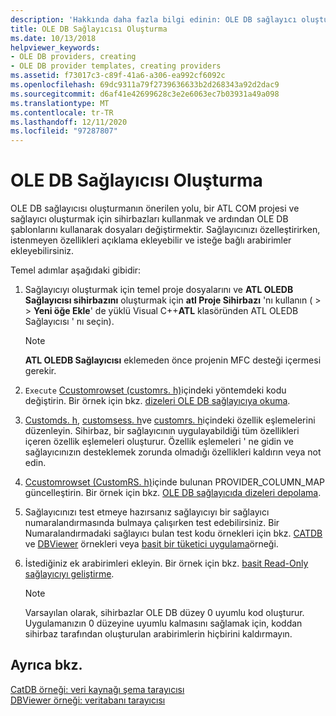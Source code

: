 ```yaml
---
description: 'Hakkında daha fazla bilgi edinin: OLE DB sağlayıcı oluşturma'
title: OLE DB Sağlayıcısı Oluşturma
ms.date: 10/13/2018
helpviewer_keywords:
- OLE DB providers, creating
- OLE DB provider templates, creating providers
ms.assetid: f73017c3-c89f-41a6-a306-ea992cf6092c
ms.openlocfilehash: 69dc9311a79f2739636633b2d268343a92d2dac9
ms.sourcegitcommit: d6af41e42699628c3e2e6063ec7b03931a49a098
ms.translationtype: MT
ms.contentlocale: tr-TR
ms.lasthandoff: 12/11/2020
ms.locfileid: "97287807"
---
```

# <a name="creating-an-ole-db-provider"></a>OLE DB Sağlayıcısı Oluşturma

OLE DB sağlayıcısı oluşturmanın önerilen yolu, bir ATL COM projesi ve sağlayıcı oluşturmak için sihirbazları kullanmak ve ardından OLE DB şablonlarını kullanarak dosyaları değiştirmektir. Sağlayıcınızı özelleştirirken, istenmeyen özellikleri açıklama ekleyebilir ve isteğe bağlı arabirimler ekleyebilirsiniz.

Temel adımlar aşağıdaki gibidir:

1. Sağlayıcıyı oluşturmak için temel proje dosyalarını ve **ATL OLEDB Sağlayıcısı sihirbazını** oluşturmak için **atl Proje Sihirbazı** 'nı kullanın (    >    >  **Yeni öğe Ekle**' de yüklü Visual C++**ATL** klasöründen ATL OLEDB Sağlayıcısı ' nı seçin).

   > [!NOTE]
   > **ATL OLEDB Sağlayıcısı** eklemeden önce projenin MFC desteği içermesi gerekir.

1. `Execute` [Ccustomrowset (customrs. h)](cmyproviderrowset-myproviderrs-h.md)içindeki yöntemdeki kodu değiştirin. Bir örnek için bkz. [dizeleri OLE DB sağlayıcıya okuma](../../data/oledb/reading-strings-into-the-ole-db-provider.md).

1. [Customds. h](cmyprovidersource-myproviderds-h.md), [customsess. h](cmyprovidersession-myprovidersess-h.md)ve [customrs. h](cmyproviderrowset-myproviderrs-h.md)içindeki özellik eşlemelerini düzenleyin. Sihirbaz, bir sağlayıcının uygulayabildiği tüm özellikleri içeren özellik eşlemeleri oluşturur. Özellik eşlemeleri ' ne gidin ve sağlayıcınızın desteklemek zorunda olmadığı özellikleri kaldırın veya not edin.

1. [Ccustomrowset (CustomRS. h)](cmyproviderrowset-myproviderrs-h.md)içinde bulunan PROVIDER_COLUMN_MAP güncelleştirin. Bir örnek için bkz. [OLE DB sağlayıcıda dizeleri depolama](../../data/oledb/storing-strings-in-the-ole-db-provider.md).

1. Sağlayıcınızı test etmeye hazırsanız sağlayıcıyı bir sağlayıcı numaralandırmasında bulmaya çalışırken test edebilirsiniz. Bir Numaralandırmadaki sağlayıcı bulan test kodu örnekleri için bkz. [CATDB](https://github.com/Microsoft/VCSamples/tree/master/VC2008Samples/ATL/OLEDB/Consumer/catdb) ve [DBViewer](https://github.com/Microsoft/VCSamples/tree/master/VC2008Samples/ATL/OLEDB/Consumer/dbviewer) örnekleri veya [basit bir tüketici uygulama](../../data/oledb/implementing-a-simple-consumer.md)örneği.

1. İstediğiniz ek arabirimleri ekleyin. Bir örnek için bkz. [basit Read-Only sağlayıcıyı geliştirme](../../data/oledb/enhancing-the-simple-read-only-provider.md).

   > [!NOTE]
   > Varsayılan olarak, sihirbazlar OLE DB düzey 0 uyumlu kod oluşturur. Uygulamanızın 0 düzeyine uyumlu kalmasını sağlamak için, koddan sihirbaz tarafından oluşturulan arabirimlerin hiçbirini kaldırmayın.

## <a name="see-also"></a>Ayrıca bkz.

[CatDB örneği: veri kaynağı şema tarayıcısı](https://github.com/Microsoft/VCSamples/tree/master/VC2008Samples/ATL/OLEDB/Consumer/catdb)<br/>
[DBViewer örneği: veritabanı tarayıcısı](https://github.com/Microsoft/VCSamples/tree/master/VC2008Samples/ATL/OLEDB/Consumer/dbviewer)
